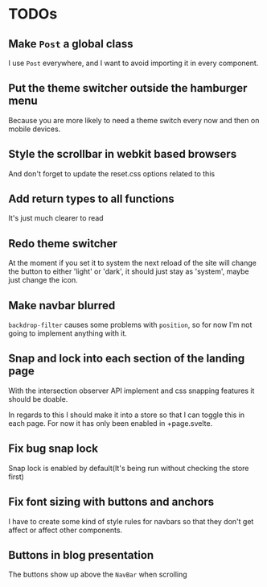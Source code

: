 # TODOs

## Make `Post` a global class

I use `Post` everywhere, and I want to avoid importing it in every component.

## Put the theme switcher outside the hamburger menu

Because you are more likely to need a theme switch every now and then on mobile
devices.

## Style the scrollbar in webkit based browsers

And don't forget to update the reset.css options related to this

## Add return types to all functions

It's just much clearer to read

## Redo theme switcher

At the moment if you set it to system the next reload of the site will change
the button to either 'light' or 'dark', it should just stay as 'system', maybe
just change the icon.

## Make navbar blurred

`backdrop-filter` causes some problems with `position`, so for now I'm not
going to implement anything with it.

## Snap and lock into each section of the landing page

With the intersection observer API implement and css snapping features it should
be doable.

In regards to this I should make it into a store so that I can toggle this in
each page. For now it has only been enabled in +page.svelte.

## Fix bug snap lock

Snap lock is enabled by default(It's being run without checking the store first)

## Fix font sizing with buttons and anchors

I have to create some kind of style rules for navbars so that they don't get
affect or affect other components.

## Buttons in blog presentation

The buttons show up above the `NavBar` when scrolling
